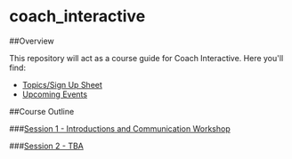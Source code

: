# coach_interactive

##Overview

This repository will act as a course guide for Coach Interactive. 
Here you'll find:

+ [Topics/Sign Up Sheet](https://docs.google.com/a/campinteractive.org/document/d/1peUfyjZzFybivN3OjjstwbhmTqDrRDD2qZ81e6jc0wc/edit?usp=sharing)
+ [Upcoming Events](http://www.weare.ci/events/)

##Course Outline

###[Session 1 - Introductions and Communication Workshop](session-01)

###[Session 2 - TBA ](session-02)


